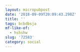 ```yaml
---
layout: micropubpost
date: '2018-09-09T20:09:43.298Z'
title: ''
tags: bcbdbsja
mf-like-of:
  - hshshw
slug: '72583'
category: social
---
```

